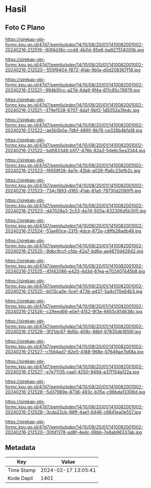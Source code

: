 # Hasil

## Foto C Plano

https://sirekap-obj-formc.kpu.go.id/47d7/pemilu/pdpr/14/10/08/20/01/1410082001002-20240216-212519--80f4d36c-ccd4-4b0d-85e6-ba927514000b.jpg

https://sirekap-obj-formc.kpu.go.id/47d7/pemilu/pdpr/14/10/08/20/01/1410082001002-20240216-212520--555f9404-f872-4fab-9b1a-d0d208367f18.jpg

https://sirekap-obj-formc.kpu.go.id/47d7/pemilu/pdpr/14/10/08/20/01/1410082001002-20240216-212521--994b5fcc-a27d-4da9-9f4a-611c85c78979.jpg

https://sirekap-obj-formc.kpu.go.id/47d7/pemilu/pdpr/14/10/08/20/01/1410082001002-20240216-212521--379ef538-6707-4da1-9bf2-1d5052a3fedc.jpg

https://sirekap-obj-formc.kpu.go.id/47d7/pemilu/pdpr/14/10/08/20/01/1410082001002-20240216-212522--ae5b5b0a-7dbf-4890-8b76-ce326b4bfa18.jpg

https://sirekap-obj-formc.kpu.go.id/47d7/pemilu/pdpr/14/10/08/20/01/1410082001002-20240216-212522--bd083348-b5f7-476b-82a3-5de6c5ea3344.jpg

https://sirekap-obj-formc.kpu.go.id/47d7/pemilu/pdpr/14/10/08/20/01/1410082001002-20240216-212523--f6958f28-4a7e-42bb-a026-ffa6c23efb2c.jpg

https://sirekap-obj-formc.kpu.go.id/47d7/pemilu/pdpr/14/10/08/20/01/1410082001002-20240216-212523--734c1893-d165-41ab-81a5-79730d2090f5.jpg

https://sirekap-obj-formc.kpu.go.id/47d7/pemilu/pdpr/14/10/08/20/01/1410082001002-20240216-212523--d47028a3-2c53-4e74-920a-832306d5b305.jpg

https://sirekap-obj-formc.kpu.go.id/47d7/pemilu/pdpr/14/10/08/20/01/1410082001002-20240216-212524--51ae60ce-2315-4dce-872e-c8ffb28adb49.jpg

https://sirekap-obj-formc.kpu.go.id/47d7/pemilu/pdpr/14/10/08/20/01/1410082001002-20240216-212525--9dbc9ccf-cfda-42a7-bd6a-ae4870d42642.jpg

https://sirekap-obj-formc.kpu.go.id/47d7/pemilu/pdpr/14/10/08/20/01/1410082001002-20240216-212525--45f42086-e420-4d3d-87ea-e702407445b8.jpg

https://sirekap-obj-formc.kpu.go.id/47d7/pemilu/pdpr/14/10/08/20/01/1410082001002-20240216-212525--b013ca0e-5ce1-473b-a437-5a4cf70e64b3.jpg

https://sirekap-obj-formc.kpu.go.id/47d7/pemilu/pdpr/14/10/08/20/01/1410082001002-20240216-212526--c29eed66-e0e1-4152-9f3e-6655c814638c.jpg

https://sirekap-obj-formc.kpu.go.id/47d7/pemilu/pdpr/14/10/08/20/01/1410082001002-20240216-212526--3f21dc67-8d5b-409c-88bf-67835db1656f.jpg

https://sirekap-obj-formc.kpu.go.id/47d7/pemilu/pdpr/14/10/08/20/01/1410082001002-20240216-212527--c1564ad7-82e5-4188-968e-07649ae7b68a.jpg

https://sirekap-obj-formc.kpu.go.id/47d7/pemilu/pdpr/14/10/08/20/01/1410082001002-20240216-212527--e7e71135-caa1-4250-9494-a37f154a122a.jpg

https://sirekap-obj-formc.kpu.go.id/47d7/pemilu/pdpr/14/10/08/20/01/1410082001002-20240216-212528--5d37989e-8736-493c-b35e-c96bda13306d.jpg

https://sirekap-obj-formc.kpu.go.id/47d7/pemilu/pdpr/14/10/08/20/01/1410082001002-20240216-212528--3cda22cb-99ff-4ae1-8446-c6841ea0e557.jpg

https://sirekap-obj-formc.kpu.go.id/47d7/pemilu/pdpr/14/10/08/20/01/1410082001002-20240216-212520--30fd1378-ad8f-4edc-99bb-7e8ab96337ab.jpg


## Metadata

| Key        | Value               |
| ---------- | ------------------- |
| Time Stamp | 2024-02-17 13:05:41 |
| Kode Dapil | 1401                |



